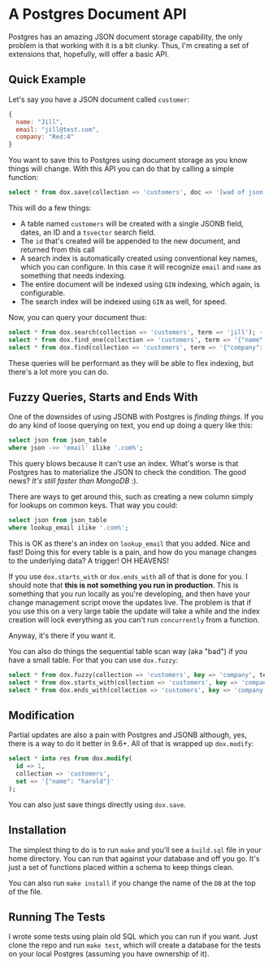 # A Postgres Document API

Postgres has an amazing JSON document storage capability, the only problem is that working with it is a bit clunky. Thus, I'm creating a set of extensions that, hopefully, will offer a basic API.


## Quick Example

Let's say you have a JSON document called `customer`:

```js
{
  name: "Jill",
  email: "jill@test.com",
  company: "Red:4"
}
```

You want to save this to Postgres using document storage as you know things will change. With this API you can do that by calling a simple function:

```sql
select * from dox.save(collection => 'customers', doc => '[wad of json]');
```

This will do a few things:

 - A table named `customers` will be created with a single JSONB field, dates, an ID and a `tsvector` search field.
 - The `id` that's created will be appended to the new document, and returned from this call
 - A search index is automatically created using conventional key names, which you can configure. In this case it will recognize `email` and `name` as something that needs indexing.
 - The entire document will be indexed using `GIN` indexing, which again, is configurable.
 - The search index will be indexed using `GIN` as well, for speed.

Now, you can query your document thus:

```sql
select * from dox.search(collection => 'customers', term => 'jill'); -- full text search on a single term
select * from dox.find_one(collection => 'customers', term => '{"name": "Jill"}'); -- simple query
select * from dox.find(collection => 'customers', term => '{"company": "Red:4"}'); -- find all Red:4 people
```

These queries will be performant as they will be able to flex indexing, but there's a lot more you can do.

## Fuzzy Queries, Starts and Ends With

One of the downsides of using JSONB with Postgres is *finding things*. If you do any kind of loose querying on text, you end up doing a query like this:

```sql
select json from json_table
where json ->> 'email' ilike '.com%';
```

This query blows because it can't use an index. What's worse is that Postgres has to materialize the JSON to check the condition. The good news? *It's still faster than MongoDB* :).

There are ways to get around this, such as creating a new column simply for lookups on common keys. That way you could:

```sql
select json from json_table
where lookup_email ilike '.com%';
```

This is OK as there's an index on `lookup_email` that you added. Nice and fast! Doing this for every table is a pain, and how do you manage changes to the underlying data? A trigger! OH HEAVENS!

If you use `dox.starts_with` or `dox.ends_with` all of that is done for you. I should note that **this is not something you run in production**. This is something that you run locally as you're developing, and then have your change management script move the updates live. The problem is that if you use this on a very large table the update will take a while and the index creation will lock everything as you can't run `concurrently` from a function.

Anyway, it's there if you want it.

You can also do things the sequential table scan way (aka "bad") if you have a small table. For that you can use `dox.fuzzy`:

```sql
select * from dox.fuzzy(collection => 'customers', key => 'company', term => 'Red');
select * from dox.starts_with(collection => 'customers', key => 'company', term => 'Red');
select * from dox.ends_with(collection => 'customers', key => 'company', term => '4);
```

## Modification

Partial updates are also a pain with Postgres and JSONB although, yes, there is a way to do it better in 9.6+. All of that is wrapped up `dox.modify`:

```sql
select * into res from dox.modify(
  id => 1,
  collection => 'customers', 
  set => '{"name": "harold"}'
);
```

You can also just save things directly using `dox.save`.

## Installation

The simplest thing to do is to run `make` and you'll see a `build.sql` file in your home directory. You can run that against your database and off you go. It's just a set of functions placed within a schema to keep things clean.

You can also run `make install` if you change the name of the `DB` at the top of the file.

## Running The Tests

I wrote some tests using plain old SQL which you can run if you want. Just clone the repo and run `make test`, which will create a database for the tests on your local Postgres (assuming you have ownership of it).


